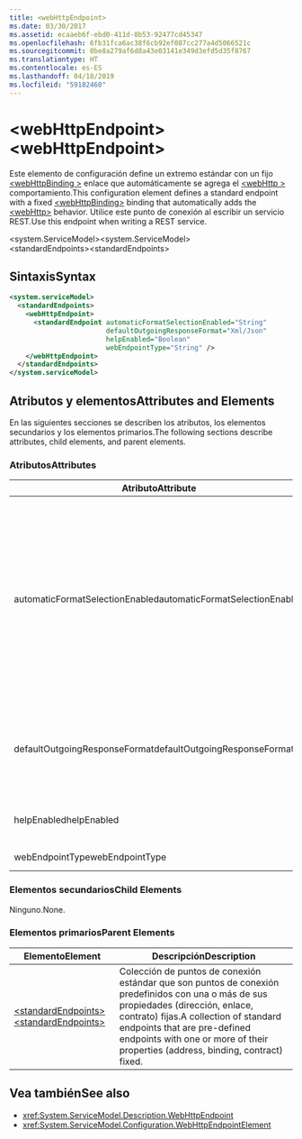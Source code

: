 ```yaml
---
title: <webHttpEndpoint>
ms.date: 03/30/2017
ms.assetid: ecaaeb6f-ebd0-411d-8b53-92477cd45347
ms.openlocfilehash: 6fb31fca6ac38f6cb92ef087cc277a4d5066521c
ms.sourcegitcommit: 0be8a279af6d8a43e03141e349d3efd5d35f8767
ms.translationtype: HT
ms.contentlocale: es-ES
ms.lasthandoff: 04/18/2019
ms.locfileid: "59182460"
---
```

# <a name="webhttpendpoint"></a><span data-ttu-id="00f18-101">\<webHttpEndpoint></span><span class="sxs-lookup"><span data-stu-id="00f18-101">\<webHttpEndpoint></span></span>
<span data-ttu-id="00f18-102">Este elemento de configuración define un extremo estándar con un fijo [ \<webHttpBinding >](../../../../../docs/framework/configure-apps/file-schema/wcf/webhttpbinding.md) enlace que automáticamente se agrega el [ \<webHttp >](../../../../../docs/framework/configure-apps/file-schema/wcf/webhttp.md) comportamiento.</span><span class="sxs-lookup"><span data-stu-id="00f18-102">This configuration element defines a standard endpoint with a fixed [\<webHttpBinding>](../../../../../docs/framework/configure-apps/file-schema/wcf/webhttpbinding.md) binding that automatically adds the [\<webHttp>](../../../../../docs/framework/configure-apps/file-schema/wcf/webhttp.md) behavior.</span></span> <span data-ttu-id="00f18-103">Utilice este punto de conexión al escribir un servicio REST.</span><span class="sxs-lookup"><span data-stu-id="00f18-103">Use this endpoint when writing a REST service.</span></span>  
  
<span data-ttu-id="00f18-104">\<system.ServiceModel></span><span class="sxs-lookup"><span data-stu-id="00f18-104">\<system.ServiceModel></span></span>  
<span data-ttu-id="00f18-105">\<standardEndpoints></span><span class="sxs-lookup"><span data-stu-id="00f18-105">\<standardEndpoints></span></span>  
  
## <a name="syntax"></a><span data-ttu-id="00f18-106">Sintaxis</span><span class="sxs-lookup"><span data-stu-id="00f18-106">Syntax</span></span>  
  
```xml  
<system.serviceModel>
  <standardEndpoints>
    <webHttpEndpoint>
      <standardEndpoint automaticFormatSelectionEnabled="String"
                        defaultOutgoingResponseFormat="Xml/Json"
                        helpEnabled="Boolean"
                        webEndpointType="String" />
    </webHttpEndpoint>
  </standardEndpoints>
</system.serviceModel>
```  
  
## <a name="attributes-and-elements"></a><span data-ttu-id="00f18-107">Atributos y elementos</span><span class="sxs-lookup"><span data-stu-id="00f18-107">Attributes and Elements</span></span>  
 <span data-ttu-id="00f18-108">En las siguientes secciones se describen los atributos, los elementos secundarios y los elementos primarios.</span><span class="sxs-lookup"><span data-stu-id="00f18-108">The following sections describe attributes, child elements, and parent elements.</span></span>  
  
### <a name="attributes"></a><span data-ttu-id="00f18-109">Atributos</span><span class="sxs-lookup"><span data-stu-id="00f18-109">Attributes</span></span>  
  
|<span data-ttu-id="00f18-110">Atributo</span><span class="sxs-lookup"><span data-stu-id="00f18-110">Attribute</span></span>|<span data-ttu-id="00f18-111">Descripción</span><span class="sxs-lookup"><span data-stu-id="00f18-111">Description</span></span>|  
|---------------|-----------------|  
|<span data-ttu-id="00f18-112">automaticFormatSelectionEnabled</span><span class="sxs-lookup"><span data-stu-id="00f18-112">automaticFormatSelectionEnabled</span></span>|<span data-ttu-id="00f18-113">Valor booleano que indica si la selección de formato automática está habilitada.</span><span class="sxs-lookup"><span data-stu-id="00f18-113">A Boolean value that indicates whether automatic format selection is enabled.</span></span><br /><br /> <span data-ttu-id="00f18-114">Cuando la selección de formato automática está habilitada, la infraestructura analiza el encabezado `Accept` del mensaje de solicitud y determina el formato de la respuesta más adecuado.</span><span class="sxs-lookup"><span data-stu-id="00f18-114">When automatic format selection is enabled, the infrastructure parses the `Accept` header of the request message and determines the most appropriate response format.</span></span> <span data-ttu-id="00f18-115">Si el encabezado `Accept` no especifica un formato de respuesta adecuado, la infraestructura usa el `Content-Type` del mensaje de solicitud o el formato de respuesta predeterminado de la operación.</span><span class="sxs-lookup"><span data-stu-id="00f18-115">If the `Accept` header does not specify a suitable response format, the infrastructure uses the `Content-Type` of the request message or the default response format of the operation.</span></span>|  
|<span data-ttu-id="00f18-116">defaultOutgoingResponseFormat</span><span class="sxs-lookup"><span data-stu-id="00f18-116">defaultOutgoingResponseFormat</span></span>|<span data-ttu-id="00f18-117">Un atributo que especifica el formato de respuesta saliente predeterminado.</span><span class="sxs-lookup"><span data-stu-id="00f18-117">An attribute that specifies the default outgoing response format.</span></span> <span data-ttu-id="00f18-118">Este atributo es del tipo <xref:System.ServiceModel.Web.WebMessageFormat>.</span><span class="sxs-lookup"><span data-stu-id="00f18-118">This attribute is of the <xref:System.ServiceModel.Web.WebMessageFormat> type</span></span>|  
|<span data-ttu-id="00f18-119">helpEnabled</span><span class="sxs-lookup"><span data-stu-id="00f18-119">helpEnabled</span></span>|<span data-ttu-id="00f18-120">Valor booleano que indica si la página de ayuda HTTP está habilitada para el punto de conexión.</span><span class="sxs-lookup"><span data-stu-id="00f18-120">A Boolean value that indicates whether the HTTP help page is enabled for the endpoint.</span></span>|  
|<span data-ttu-id="00f18-121">webEndpointType</span><span class="sxs-lookup"><span data-stu-id="00f18-121">webEndpointType</span></span>|<span data-ttu-id="00f18-122">Cadena que especifica el tipo de punto de conexión.</span><span class="sxs-lookup"><span data-stu-id="00f18-122">A string that specifies the type of the endpoint.</span></span>|  
  
### <a name="child-elements"></a><span data-ttu-id="00f18-123">Elementos secundarios</span><span class="sxs-lookup"><span data-stu-id="00f18-123">Child Elements</span></span>  
 <span data-ttu-id="00f18-124">Ninguno.</span><span class="sxs-lookup"><span data-stu-id="00f18-124">None.</span></span>  
  
### <a name="parent-elements"></a><span data-ttu-id="00f18-125">Elementos primarios</span><span class="sxs-lookup"><span data-stu-id="00f18-125">Parent Elements</span></span>  
  
|<span data-ttu-id="00f18-126">Elemento</span><span class="sxs-lookup"><span data-stu-id="00f18-126">Element</span></span>|<span data-ttu-id="00f18-127">Descripción</span><span class="sxs-lookup"><span data-stu-id="00f18-127">Description</span></span>|  
|-------------|-----------------|  
|[<span data-ttu-id="00f18-128">\<standardEndpoints></span><span class="sxs-lookup"><span data-stu-id="00f18-128">\<standardEndpoints></span></span>](../../../../../docs/framework/configure-apps/file-schema/wcf/standardendpoints.md)|<span data-ttu-id="00f18-129">Colección de puntos de conexión estándar que son puntos de conexión predefinidos con una o más de sus propiedades (dirección, enlace, contrato) fijas.</span><span class="sxs-lookup"><span data-stu-id="00f18-129">A collection of standard endpoints that are pre-defined endpoints with one or more of their properties (address, binding, contract) fixed.</span></span>|  
  
## <a name="see-also"></a><span data-ttu-id="00f18-130">Vea también</span><span class="sxs-lookup"><span data-stu-id="00f18-130">See also</span></span>

- <xref:System.ServiceModel.Description.WebHttpEndpoint>
- <xref:System.ServiceModel.Configuration.WebHttpEndpointElement>
